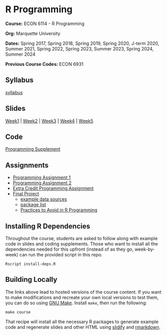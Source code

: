 # R Programming

**Course:** ECON 6114 - R Programming

**Org:** Marquette University

**Dates:** Spring 2017, Spring 2018, Spring 2019, Spring 2020, J-term 2020, Summer 2021, Spring 2022, Spring 2023, Summer 2023, Spring 2024, Summer 2024

**Previous Course Codes:** ECON 6931

## Syllabus

[syllabus](./syllabus.html)

## Slides

[Week1](./slides/Week1_Lecture.html#1) |
[Week2](./slides/Week2_Lecture.html#1) |
[Week3](./slides/Week3_Lecture.html#1) |
[Week4](./slides/Week4_Lecture.html#1) |
[Week5](./slides/Week5_Lecture.html#1)

## Code

[Programming Supplement](./code/programming-supplement.html)

## Assignments

* [Programming Assignment 1](./assignments/programming_assignment1.html)
* [Programming Assignment 2](./assignments/programming_assignment2.html)
* [Extra Credit Programming Assignment](./assignments/extra-credit.html)
* [Final Project](./assignments/final_project.html)
    - [example data sources](./assignments/some_data_sources.md)
    - [package list](./assignments/final_project_packages.md)
    - [Practices to Avoid in R Programming](./assignments/bad-practices.html)

## Installing R Dependencies

Throughout the course, students are asked to follow along with example code in slides and coding supplements.
Those who want to install all the dependencies needed for this upfront (instead of as they go, week-by-week) can run the provided script in this repo.

```shell
Rscript install-deps.R
```

## Building Locally

The links above lead to hosted versions of the course content.
If you want to make modifications and recreate your own local versions to test them, you can do so using [GNU Make](https://www.gnu.org/software/make/).
Install `make`, then run the following:

```shell
make course
```

That recipe will install all the necessary R packages to generate example code and regenerate slides and other HTML using [slidify](http://slidify.org/) and [rmarkdown](http://rmarkdown.rstudio.com/).
